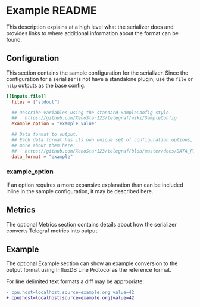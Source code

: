 # Example README

This description explains at a high level what the serializer does and
provides links to where additional information about the format can be found.

## Configuration

This section contains the sample configuration for the serializer.  Since the
configuration for a serializer is not have a standalone plugin, use the `file`
or `http` outputs as the base config.

```toml
[[inputs.file]]
  files = ["stdout"]

  ## Describe variables using the standard SampleConfig style.
  ##   https://github.com/XenoStar123/telegraf/wiki/SampleConfig
  example_option = "example_value"

  ## Data format to output.
  ## Each data format has its own unique set of configuration options, read
  ## more about them here:
  ##   https://github.com/XenoStar123/telegraf/blob/master/docs/DATA_FORMATS_INPUT.md
  data_format = "example"
```

### example_option

If an option requires a more expansive explanation than can be included inline
in the sample configuration, it may be described here.

## Metrics

The optional Metrics section contains details about how the serializer converts
Telegraf metrics into output.

## Example

The optional Example section can show an example conversion to the output
format using InfluxDB Line Protocol as the reference format.

For line delimited text formats a diff may be appropriate:

```diff
- cpu,host=localhost,source=example.org value=42
+ cpu|host=localhost|source=example.org|value=42
```
